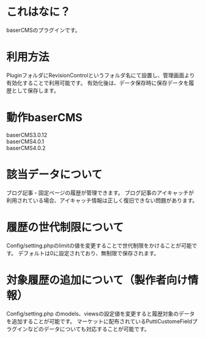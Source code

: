 # これはなに？
baserCMSのプラグインです。

# 利用方法
PluginフォルダにRevisionControlというフォルダ名にて設置し、管理画面より有効化することで利用可能です。
有効化後は、データ保存時に保存データを履歴として保存します。

# 動作baserCMS
baserCMS3.0.12  
baserCMS4.0.1  
baserCMS4.0.2   

# 該当データについて
ブログ記事・固定ページの履歴が管理できます。
ブログ記事のアイキャッチが利用されている場合、アイキャッチ情報は正しく復旧できない問題があります。

# 履歴の世代制限について
Config/setting.phpのlimitの値を変更することで世代制限をかけることが可能です。
デフォルトは0に設定されており、無制限で保存されます。

# 対象履歴の追加について（製作者向け情報）
Config/setting.php のmodels、viewsの設定値を変更すると履歴対象のデータを追加することが可能です。
マーケットに配布されているPuttiCustomeFieldプラグインなどのデータについても対応することが可能です。
